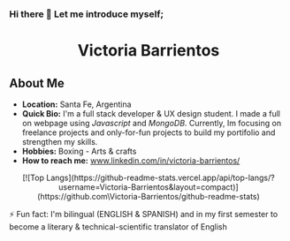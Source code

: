 ### Hi there 👋 Let me introduce myself;

<h1 align="center">Victoria Barrientos</h1>

## About Me
- **Location:** Santa Fe, Argentina
- **Quick Bio:** I'm a full stack developer & UX design student. I made a full on webpage using *Javascript* and *MongoDB*. Currently, Im focusing on freelance projects and only-for-fun projects to build my portifolio and strengthen my skills. 
- **Hobbies:** Boxing - Arts & crafts
- **How to reach me:** www.linkedin.com/in/victoria-barrientos/


<div align="center">
	[![Top Langs](https://github-readme-stats.vercel.app/api/top-langs/?username=Victoria-Barrientos&layout=compact)](https://github.com\Victoria-Barrientos/github-readme-stats)
</div>


⚡ Fun fact: I'm bilingual (ENGLISH & SPANISH) and in my first semester to become a literary & technical-scientific translator of English
<!--
**Victoria-Barrientos/Victoria-Barrientos** is a ✨ _special_ ✨ repository because its `README.md` (this file) appears on your GitHub profile.

Here are some ideas to get you started:

- 🔭 I’m currently working on ...
- 🌱 I’m currently learning ...
- 👯 I’m looking to collaborate on ...
- 🤔 I’m looking for help with ...
- 💬 Ask me about ...
- 📫 How to reach me: ...
- 😄 Pronouns: ...
- ⚡ Fun fact: ...
-->

